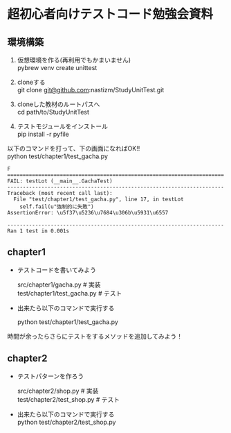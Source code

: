 超初心者向けテストコード勉強会資料
======================


環境構築
------
1. 仮想環境を作る(再利用でもかまいません)  
	pybrew venv create unittest  

2. cloneする  
	git clone git@github.com:nastizm/StudyUnitTest.git

3. cloneした教材のルートパスへ  
	cd path/to/StudyUnitTest

4. テストモジュールをインストール  
	pip install -r pyfile

以下のコマンドを打って、下の画面になればOK!!  
	python test/chapter1/test_gacha.py

	F  
	======================================================================  
	FAIL: testLot (__main__.GachaTest)  
	----------------------------------------------------------------------  
	Traceback (most recent call last):  
	  File "test/chapter1/test_gacha.py", line 17, in testLot  
	    self.fail(u"強制的に失敗")  
	AssertionError: \u5f37\u5236\u7684\u306b\u5931\u6557  
	  
	----------------------------------------------------------------------  
	Ran 1 test in 0.001s  
  


chapter1
--------
* テストコードを書いてみよう  

	src/chapter1/gacha.py # 実装  
	test/chapter1/test_gacha.py # テスト  

* 出来たら以下のコマンドで実行する 

	python test/chapter1/test_gacha.py  
  
時間が余ったらさらにテストをするメソッドを追加してみよう！    
  

chapter2
--------
* テストパターンを作ろう  

	src/chapter2/shop.py # 実装  
	test/chapter2/test_shop.py # テスト  

* 出来たら以下のコマンドで実行する  
	python test/chapter2/test_shop.py  
